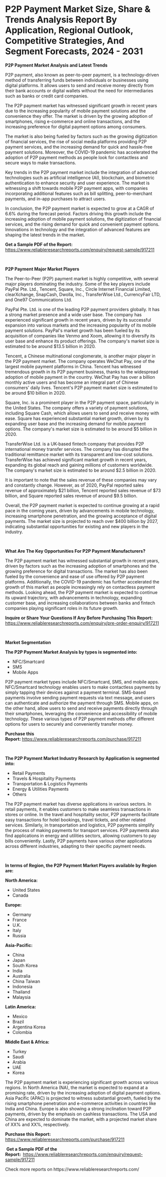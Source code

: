 <p><h1>P2P Payment Market Size, Share & Trends Analysis Report By Application, Regional Outlook, Competitive Strategies, And Segment Forecasts, 2024 - 2031</h1></p><p><strong>P2P Payment Market Analysis and Latest Trends</strong></p>
<p><p>P2P payment, also known as peer-to-peer payment, is a technology-driven method of transferring funds between individuals or businesses using digital platforms. It allows users to send and receive money directly from their bank accounts or digital wallets without the need for intermediaries such as banks or credit card companies.</p><p>The P2P payment market has witnessed significant growth in recent years due to the increasing popularity of mobile payment solutions and the convenience they offer. The market is driven by the growing adoption of smartphones, rising e-commerce and online transactions, and the increasing preference for digital payment options among consumers.</p><p>The market is also being fueled by factors such as the growing digitization of financial services, the rise of social media platforms providing P2P payment services, and the increasing demand for quick and hassle-free payment solutions. Moreover, the COVID-19 pandemic has accelerated the adoption of P2P payment methods as people look for contactless and secure ways to make transactions.</p><p>Key trends in the P2P payment market include the integration of advanced technologies such as artificial intelligence (AI), blockchain, and biometric authentication to enhance security and user experience. The market is witnessing a shift towards mobile P2P payment apps, with companies incorporating additional features such as bill splitting, peer-to-merchant payments, and in-app purchases to attract users.</p><p>In conclusion, the P2P payment market is expected to grow at a CAGR of 6.6% during the forecast period. Factors driving this growth include the increasing adoption of mobile payment solutions, the digitization of financial services, and the rising demand for quick and convenient payment options. Innovations in technology and the integration of advanced features are shaping the latest trends in the market.</p></p>
<p><strong>Get a Sample PDF of the Report:&nbsp;</strong> <a href="https://www.reliableresearchreports.com/enquiry/request-sample/917211">https://www.reliableresearchreports.com/enquiry/request-sample/917211</a></p>
<p>&nbsp;</p>
<p><strong>P2P Payment Major Market Players</strong></p>
<p><p>The Peer-to-Peer (P2P) payment market is highly competitive, with several major players dominating the industry. Some of the key players include PayPal Pte. Ltd., Tencent, Square, Inc., Circle Internet Financial Limited, clearXchange, SnapCash, Dwolla, Inc., TransferWise Ltd., CurrencyFair LTD, and One97 Communications Ltd. </p><p>PayPal Pte. Ltd. is one of the leading P2P payment providers globally. It has a strong market presence and a wide user base. The company has experienced significant growth in recent years, driven by its successful expansion into various markets and the increasing popularity of its mobile payment solutions. PayPal's market growth has been fueled by its acquisition of companies like Venmo and Xoom, allowing it to diversify its user base and enhance its product offerings. The company's market size is estimated to be around $13.5 billion in 2020.</p><p>Tencent, a Chinese multinational conglomerate, is another major player in the P2P payment market. The company operates WeChat Pay, one of the largest mobile payment platforms in China. Tencent has witnessed tremendous growth in its P2P payment business, thanks to the widespread adoption of mobile payment in the country. WeChat Pay has over a billion monthly active users and has become an integral part of Chinese consumers' daily lives. Tencent's P2P payment market size is estimated to be around $10 billion in 2020.</p><p>Square, Inc. is a prominent player in the P2P payment space, particularly in the United States. The company offers a variety of payment solutions, including Square Cash, which allows users to send and receive money with ease. Square has experienced substantial market growth, driven by its expanding user base and the increasing demand for mobile payment options. The company's market size is estimated to be around $5 billion in 2020.</p><p>TransferWise Ltd. is a UK-based fintech company that provides P2P international money transfer services. The company has disrupted the traditional remittance market with its transparent and low-cost solutions. TransferWise has achieved significant market growth in recent years, expanding its global reach and gaining millions of customers worldwide. The company's market size is estimated to be around $2.5 billion in 2020.</p><p>It is important to note that the sales revenue of these companies may vary and constantly change. However, as of 2020, PayPal reported sales revenue of approximately $21 billion, Tencent reported sales revenue of $73 billion, and Square reported sales revenue of around $9.5 billion.</p><p>Overall, the P2P payment market is expected to continue growing at a rapid pace in the coming years, driven by advancements in mobile technology, increasing smartphone penetration, and the growing acceptance of digital payments. The market size is projected to reach over $400 billion by 2027, indicating substantial opportunities for existing and new players in the industry.</p></p>
<p>&nbsp;</p>
<p><strong>What Are The Key Opportunities For P2P Payment Manufacturers?</strong></p>
<p><p>The P2P payment market has witnessed substantial growth in recent years, driven by factors such as the increasing adoption of smartphones and the growing preference for digital transactions. The market has also been fueled by the convenience and ease of use offered by P2P payment platforms. Additionally, the COVID-19 pandemic has further accelerated the growth of this market as people increasingly rely on contactless payment methods. Looking ahead, the P2P payment market is expected to continue its upward trajectory, with advancements in technology, expanding customer base, and increasing collaborations between banks and fintech companies playing significant roles in its future growth.</p></p>
<p><strong>Inquire or Share Your Questions If Any Before Purchasing This Report:</strong> <a href="https://www.reliableresearchreports.com/enquiry/pre-order-enquiry/917211">https://www.reliableresearchreports.com/enquiry/pre-order-enquiry/917211</a></p>
<p>&nbsp;</p>
<p><strong>Market Segmentation</strong></p>
<p><strong>The P2P Payment Market Analysis by types is segmented into:</strong></p>
<p><ul><li>NFC/Smartcard</li><li>SMS</li><li>Mobile Apps</li></ul></p>
<p><p>P2P payment market types include NFC/Smartcard, SMS, and mobile apps. NFC/Smartcard technology enables users to make contactless payments by simply tapping their devices against a payment terminal. SMS-based payments involve sending payment requests via text message, and users can authenticate and authorize the payment through SMS. Mobile apps, on the other hand, allow users to send and receive payments directly through their smartphones, leveraging the convenience and accessibility of mobile technology. These various types of P2P payment methods offer different options for users to securely and conveniently transfer money.</p></p>
<p><strong>Purchase this Report:&nbsp;</strong><a href="https://www.reliableresearchreports.com/purchase/917211">https://www.reliableresearchreports.com/purchase/917211</a></p>
<p>&nbsp;</p>
<p><strong>The P2P Payment Market Industry Research by Application is segmented into:</strong></p>
<p><ul><li>Retail Payments</li><li>Travels & Hospitality Payments</li><li>Transportation & Logistics Payments</li><li>Energy & Utilities Payments</li><li>Others</li></ul></p>
<p><p>The P2P payment market has diverse applications in various sectors. In retail payments, it enables customers to make seamless transactions in stores or online. In the travel and hospitality sector, P2P payments facilitate easy transactions for hotel bookings, travel tickets, and other related services. Similarly, in transportation and logistics, P2P payments simplify the process of making payments for transport services. P2P payments also find applications in energy and utilities sectors, allowing customers to pay bills conveniently. Lastly, P2P payments have various other applications across different industries, adapting to their specific payment needs.</p></p>
<p>&nbsp;</p>
<p><strong>In terms of Region, the P2P Payment Market Players available by Region are:</strong></p>
<p>
    <p> <strong> North America: </strong>
        <ul>
            <li>United States</li>
            <li>Canada</li>
        </ul>
        </p> 
    <p> <strong> Europe: </strong>
        <ul>
            <li>Germany</li>
            <li>France</li>
            <li>U.K.</li>
            <li>Italy</li>
            <li>Russia</li>
        </ul>
        </p> 
    <p> <strong> Asia-Pacific: </strong>
        <ul>
            <li>China</li>
            <li>Japan</li>
            <li>South Korea</li>
            <li>India</li>
            <li>Australia</li>
            <li>China Taiwan</li>
            <li>Indonesia</li>
            <li>Thailand</li>
            <li>Malaysia</li>
        </ul>
        </p> 
    <p> <strong> Latin America: </strong>
        <ul>
            <li>Mexico</li>
            <li>Brazil</li>
            <li>Argentina Korea</li>
            <li>Colombia</li>
        </ul>
        </p> 
    <p> <strong> Middle East & Africa: </strong>
        <ul>
            <li>Turkey</li>
            <li>Saudi</li>
            <li>Arabia</li>
            <li>UAE</li>
            <li>Korea</li>
        </ul>
    </p>
    </p>
<p><p>The P2P payment market is experiencing significant growth across various regions. In North America (NA), the market is expected to expand at a promising rate, driven by the increasing adoption of digital payment options. Asia Pacific (APAC) is projected to witness substantial growth, fueled by the rising smartphone penetration and e-commerce activities in countries like India and China. Europe is also showing a strong inclination toward P2P payments, driven by the emphasis on cashless transactions. The USA and China are expected to dominate the market, with a projected market share of XX% and XX%, respectively.</p></p>
<p><strong>Purchase this Report: </strong><a href="https://www.reliableresearchreports.com/purchase/917211">https://www.reliableresearchreports.com/purchase/917211</a></p>
<p>&nbsp;<strong>Get a Sample PDF of the Report:&nbsp;&nbsp;</strong><a href="https://www.reliableresearchreports.com/enquiry/request-sample/917211">https://www.reliableresearchreports.com/enquiry/request-sample/917211</a></p>
<p><strong></strong></p>
<p>Check more reports on https://www.reliableresearchreports.com/</p>